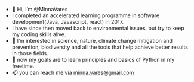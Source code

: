 - 👋 Hi, I’m @MinnaVares
- I completed an accelerated learning programme in software development(Java, Javascript, react) in 2017. 
- I have since then moved back to environmental issues, but try to keep my coding skills alive.
- 👀 I’m interested in science, nature, climate change mitigation and prevention, biodiversity and all the tools that help achieve better results in those fields.
- 🌱  now my goals are to learn principles and basics of Python in my freetime.
- 📫 you can reach me via minna.vares@gmail.com

<!---
MinnaVares/MinnaVares is a ✨ special ✨ repository because its `README.md` (this file) appears on your GitHub profile.
You can click the Preview link to take a look at your changes.
--->
